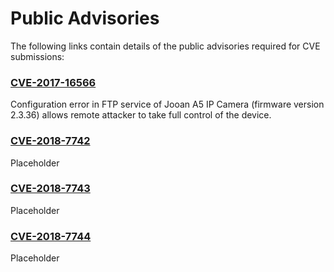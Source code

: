 # Public Advisories

The following links contain details of the public advisories required for CVE submissions: 


### [CVE-2017-16566](https://siggyd.github.io/Advisories/CVE-2017-16566)   

Configuration error in FTP service of Jooan A5 IP Camera (firmware version 2.3.36) allows remote attacker to take full control of the device.   

### [CVE-2018-7742](https://siggyd.github.io/Advisories/CVE-2018-774)   

Placeholder   

### [CVE-2018-7743](https://siggyd.github.io/Advisories/CVE-2018-774)     

Placeholder   

### [CVE-2018-7744](https://siggyd.github.io/Advisories/CVE-2018-774)   

Placeholder   
